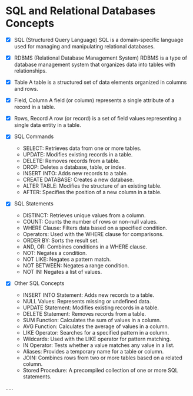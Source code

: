 # SQL and Relational Databases Concepts

- [X] SQL (Structured Query Language)
SQL is a domain-specific language used for managing and manipulating relational databases.

- [X] RDBMS (Relational Database Management System)
RDBMS is a type of database management system that organizes data into tables with relationships.

- [X] Table
A table is a structured set of data elements organized in columns and rows.

- [X] Field, Column
    A field (or column) represents a single attribute of a record in a table.

- [X] Rows, Record
    A row (or record) is a set of field values representing a single data entity in a table.

- [X] SQL Commands
    - SELECT: Retrieves data from one or more tables.
    - UPDATE: Modifies existing records in a table.
    - DELETE: Removes records from a table.
    - DROP: Deletes a database, table, or index.
    - INSERT INTO: Adds new records to a table.
    - CREATE DATABASE: Creates a new database.
    - ALTER TABLE: Modifies the structure of an existing table.
    - AFTER: Specifies the position of a new column in a table.

- [X] SQL Statements
    - DISTINCT: Retrieves unique values from a column.
    - COUNT: Counts the number of rows or non-null values.
    - WHERE Clause: Filters data based on a specified condition.
    - Operators: Used with the WHERE clause for comparisons.
    - ORDER BY: Sorts the result set.
    - AND, OR: Combines conditions in a WHERE clause.
    - NOT: Negates a condition.
    - NOT LIKE: Negates a pattern match.
    - NOT BETWEEN: Negates a range condition.
    - NOT IN: Negates a list of values.

- [X] Other SQL Concepts
    - INSERT INTO Statement: Adds new records to a table.
    - NULL Values: Represents missing or undefined data.
    - UPDATE Statement: Modifies existing records in a table.
    - DELETE Statement: Removes records from a table.
    - SUM Function: Calculates the sum of values in a column.
    - AVG Function: Calculates the average of values in a column.
    - LIKE Operator: Searches for a specified pattern in a column.
    - Wildcards: Used with the LIKE operator for pattern matching.
    - IN Operator: Tests whether a value matches any value in a list.
    - Aliases: Provides a temporary name for a table or column.
    - JOIN: Combines rows from two or more tables based on a related column.
    - Stored Procedure: A precompiled collection of one or more SQL statements.

.....
